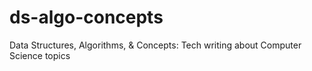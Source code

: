 # ds-algo-concepts
Data Structures, Algorithms, &amp; Concepts: Tech writing about Computer Science topics
